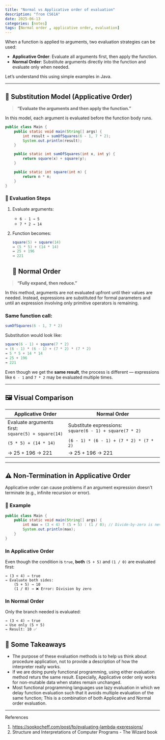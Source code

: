 ```yaml
---
title: "Normal vs Applicative order of evaluation"
description: "from CS61A"
date: 2025-06-13
categories: [notes]
tags: [Normal order , applicative order, evaluation]
---
```


When a function is applied to arguments, two evaluation strategies can be used:

- **Applicative Order**: Evaluate all arguments first, then apply the function.
- **Normal Order**: Substitute arguments directly into the function and evaluate only when needed.

Let’s understand this using simple examples in Java.

---

## 🔁 Substitution Model (Applicative Order)

> <strong>“Evaluate the arguments and then apply the function.”</strong>

In this model, each argument is evaluated before the function body runs.

```java
public class Main {
    public static void main(String[] args) {
        int result = sumOfSquares(6 - 1, 7 * 2);
        System.out.println(result);
    }

    public static int sumOfSquares(int x, int y) {
        return square(x) + square(y);
    }

    public static int square(int n) {
        return n * n;
    }
}
```
### 🧮 Evaluation Steps

1. Evaluate arguments:
   - `6 - 1 → 5`
   - `7 * 2 → 14`

2. Function becomes:
   ```java
   square(5) + square(14)
   → (5 * 5) + (14 * 14)
   → 25 + 196
   → 221
   ```

   ## 🔁 Normal Order

> <strong>“Fully expand, then reduce.”</strong>

In this method, arguments are not evaluated upfront until their values are needed. Instead, expressions are substituted for formal parameters and until an expression involving only primitive operators is remaining.

### Same function call:
```java
sumOfSquares(6 - 1, 7 * 2)
```

Substitution would look like:
```java
square(6 - 1) + square(7 * 2)
→ (6 - 1) * (6 - 1) + (7 * 2) * (7 * 2)
→ 5 * 5 + 14 * 14
→ 25 + 196
→ 221
```

Even though we get the **same result**, the process is different — expressions like `6 - 1` and `7 * 2` may be evaluated multiple times.

---
## 🖼️ Visual Comparison

<table>
  <thead>
    <tr>
      <th>Applicative Order</th>
      <th>Normal Order</th>
    </tr>
  </thead>
  <tbody>
    <tr>
      <td>Evaluate arguments first:<br><code>square(5) + square(14)</code></td>
      <td>Substitute expressions:<br><code>square(6 - 1) + square(7 * 2)</code></td>
    </tr>
    <tr>
      <td><code>(5 * 5) + (14 * 14)</code></td>
      <td><code>(6 - 1) * (6 - 1) + (7 * 2) * (7 * 2)</code></td>
    </tr>
    <tr>
      <td>→ 25 + 196 → 221</td>
      <td>→ 25 + 196 → 221</td>
    </tr>
  </tbody>
</table>

---

## ⚠️ Non-Termination in Applicative Order

Applicative order can cause problems if an argument expression doesn't terminate (e.g., infinite recursion or error).

### 🧨 Example

```java
public class Main {
    public static void main(String[] args) {
        int max = (3 < 4) ? (5 + 5) : (1 / 0); // Divide-by-zero is never needed
        System.out.println(max);
    }
}
```

### In Applicative Order

Even though the condition is `true`, **both** `(5 + 5)` and `(1 / 0)` are evaluated first:

```
→ (3 < 4) → true
→ Evaluate both sides:
    (5 + 5) → 10
    (1 / 0) → ❌ Error: Division by zero
```

### In Normal Order

Only the branch needed is evaluated:

```
→ (3 < 4) → true
→ Use only (5 + 5)
→ Result: 10 ✅
```
## 🧠 Some Takeaways
<ul>

<li>The purpose of these evaluation methods is to help us think about procedure application, not to provide a description of how the interpreter really works.</li>
<li>If we are doing purely functional programming, using either evaluation method returs the same result. Especially, Applicative order only works for non-mutable data when states remain unchanged.</li>
<li>Most functional programming languages use lazy evaluation in which we delay function evaluation such that it avoids multiple evaluation of the same function; This is a combination of both Applicative and Normal order evaluation.</li>
</ul>

---

References
1. https://sookocheff.com/post/fp/evaluating-lambda-expressions/
2. Structure and Interpretations of Computer Programs - The Wizard book

